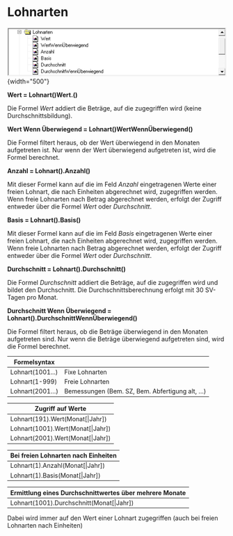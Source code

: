 # Lohnarten

![Image](<img/image413.png>){width="500"}

**Wert = Lohnart()Wert.()**

Die Formel *Wert* addiert die Beträge, auf die zugegriffen wird (keine Durchschnittsbildung).

**Wert Wenn Überwiegend = Lohnart()WertWennÜberwiegend()**

Die Formel filtert heraus, ob der Wert überwiegend in den Monaten aufgetreten ist. Nur wenn der Wert überwiegend aufgetreten ist, wird die Formel berechnet.

**Anzahl = Lohnart().Anzahl()**

Mit dieser Formel kann auf die im Feld *Anzahl* eingetragenen Werte einer freien Lohnart, die nach Einheiten abgerechnet wird, zugegriffen werden. Wenn freie Lohnarten nach Betrag abgerechnet werden, erfolgt der Zugriff entweder über die Formel *Wert* oder *Durchschnitt*.

**Basis = Lohnart().Basis()**

Mit dieser Formel kann auf die im Feld *Basis* eingetragenen Werte einer freien Lohnart, die nach Einheiten abgerechnet wird, zugegriffen werden. Wenn freie Lohnarten nach Betrag abgerechnet werden, erfolgt der Zugriff entweder über die Formel *Wert* oder *Durchschnitt*.

**Durchschnitt = Lohnart().Durchschnitt()**

Die Formel *Durchschnitt* addiert die Beträge, auf die zugegriffen wird und bildet den Durchschnitt. Die Durchschnittsberechnung erfolgt mit 30 SV-Tagen pro Monat.

**Durchschnitt Wenn Überwiegend = Lohnart().DurchschnittWennÜberwiegend()**

Die Formel filtert heraus, ob die Beträge überwiegend in den Monaten aufgetreten sind. Nur wenn die Beträge überwiegend aufgetreten sind, wird die Formel berechnet.

| **Formelsyntax** |                                                |
| ---------------- | ---------------------------------------------- |
| Lohnart(1001...) | Fixe Lohnarten                                 |
| Lohnart(1-999)   | Freie Lohnarten                                |
| Lohnart(2001…)   | Bemessungen (Bem. SZ, Bem. Abfertigung alt, …) |

| **Zugriff auf Werte**               |
| ----------------------------------- |
| Lohnart(191).Wert(Monat\[\|Jahr\])  |
| Lohnart(1001).Wert(Monat\[\|Jahr\]) |
| Lohnart(2001).Wert(Monat\[\|Jahr\]) |

| **Bei freien Lohnarten nach Einheiten** |
| --------------------------------------- |
| Lohnart(1).Anzahl(Monat\[\|Jahr\])      |
| Lohnart(1).Basis(Monat\[\|Jahr\])       |

| **Ermittlung eines Durchschnittwertes über mehrere Monate** |
| ----------------------------------------------------------- |
| Lohnart(1001).Durchschnitt(Monat\[\|Jahr\])                 |

Dabei wird immer auf den Wert einer Lohnart zugegriffen (auch bei freien Lohnarten nach Einheiten)